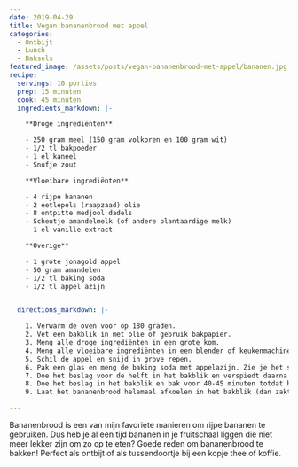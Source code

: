 ```yaml
---
date: 2019-04-29
title: Vegan bananenbrood met appel
categories:
  - Ontbijt
  - Lunch
  - Baksels
featured_image: /assets/posts/vegan-bananenbrood-met-appel/bananen.jpg
recipe:
  servings: 10 porties
  prep: 15 minuten
  cook: 45 minuten
  ingredients_markdown: |-

    **Droge ingrediënten**

    - 250 gram meel (150 gram volkoren en 100 gram wit)
    - 1/2 tl bakpoeder
    - 1 el kaneel
    - Snufje zout

    **Vloeibare ingrediënten**

    - 4 rijpe bananen
    - 2 eetlepels (raapzaad) olie
    - 8 ontpitte medjool dadels
    - Scheutje amandelmelk (of andere plantaardige melk)
    - 1 el vanille extract

    **Overige**

    - 1 grote jonagold appel
    - 50 gram amandelen
    - 1/2 tl baking soda
    - 1/2 tl appel azijn


  directions_markdown: |-

    1. Verwarm de oven voor op 180 graden.
    2. Vet een bakblik in met olie of gebruik bakpapier.
    3. Meng alle droge ingrediënten in een grote kom.
    4. Meng alle vloeibare ingrediënten in een blender of keukenmachine en voeg het mengsel toe in de kom met de droge ingrediënten en meng goed door elkaar.
    5. Schil de appel en snijd in grove repen.
    6. Pak een glas en meng de baking soda met appelazijn. Zie je het schuimen? Dit zorgt ervoor dat het beslag extra luchtig wordt! Voeg het mengsel toe aan het beslag en roer nog een keer door.
    7. Doe het beslag voor de helft in het bakblik en verspiedt daarna de helft van de appelreepjes over het beslag. Giet daarna de rest van het beslag erover en verspreidt de resterende appelreepjes en gehakte amandelen over de bovenkant.  
    8. Doe het beslag in het bakblik en bak voor 40-45 minuten totdat hij goudbruin is. Steek een satéprikker erin en kijk of hij er schoon uitkomt.
    9. Laat het bananenbrood helemaal afkoelen in het bakblik (dan zakt hij niet uit).

---
```

Bananenbrood is een van mijn favoriete manieren om rijpe bananen te gebruiken. Dus heb je al een tijd bananen in je fruitschaal liggen die niet meer lekker zijn om zo op te eten? Goede reden om bananenbrood te bakken! Perfect als ontbijt of als tussendoortje bij een kopje thee of koffie. 
